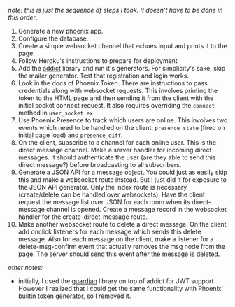 _note: this is just the sequence of steps I took. It doesn't have to be done in this order_.

1. Generate a new phoenix app.
2. Configure the database.
3. Create a simple websocket channel that echoes input and prints it to the page.
4. Follow Heroku's instructions to prepare for deployment
5. Add the [addict](https://github.com/trenpixster/addict) library and run it's generators. For simplicity's sake, skip the mailer generator. Test that registration and login works.
6. Look in the docs of Phoenix.Token. There are instructions to pass credentials along with websocket requests. This involves printing the token to the HTML page and then sending it from the client with the initial socket connect request. It also requires overriding the `connect` method in `user_socket.ex`
7. Use Phoenix.Presence to track which users are online. This involves two events which need to be handled on the client: `presence_state` (fired on initial page load) and `presence_diff`.
8. On the client, subscribe to a channel for each online user. This is the direct message channel. Make a server handler for incoming direct messages. It should authenticate the user (are they able to send this direct message?) before broadcasting to all subscribers. 
9. Generate a JSON API for a message object. You could just as easily skip this and make a websocket route instead. But I just did it for exposure to the JSON API generator. Only the index route is necessary (create/delete can be handled over websockets). Have the client request the message list over JSON for each room when its direct-message channel is opened. Create a message record in the websocket handler for the create-direct-message route.
10. Make another websocket route to delete a direct message. On the client, add onclick listeners for each message which sends this delete message. Also for each message on the client, make a listener for a delete-msg-confirm event that actually removes the msg node from the page. The server should send this event after the message is deleted.

_other notes:_

- initially, I used the [guardian](https://github.com/ueberauth/guardian) library on top of addict for JWT support. However I realized that I could get the same functionality with Phoenix' builtin token generator, so I removed it. 